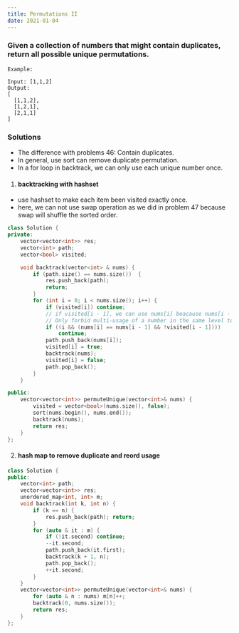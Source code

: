 ```yaml
---
title: Permutations II
date: 2021-01-04
---
```

### Given a collection of numbers that might contain duplicates, return all possible unique permutations.

```
Example:

Input: [1,1,2]
Output:
[
  [1,1,2],
  [1,2,1],
  [2,1,1]
]
```

### Solutions

- The difference with problems 46: Contain duplicates.
- In general, use sort can remove duplicate permutation.
- In a for loop in backtrack, we can only use each unique number once.


1. #### backtracking with hashset

- use hashset to make each item been visited exactly once.
- here, we can not use swap operation as we did in problem 47 because swap will shuffle the sorted order. 

```cpp
class Solution {
private:
    vector<vector<int>> res;
    vector<int> path;
    vector<bool> visited;

    void backtrack(vector<int> & nums) {
        if (path.size() == nums.size())  {
            res.push_back(path);
            return;
        }
        for (int i = 0; i < nums.size(); i++) {
            if (visited[i]) continue;
            // if visited[i - 1], we can use nums[i] beacause nums[i - 1] is used in the lower level.
            // Only forbid multi-usage of a number in the same level to make sure no duplicate path are generated.
            if ((i && (nums[i] == nums[i - 1] && !visited[i - 1])))
                continue;
            path.push_back(nums[i]);
            visited[i] = true;
            backtrack(nums);
            visited[i] = false;
            path.pop_back();
        }
    }

public:
    vector<vector<int>> permuteUnique(vector<int>& nums) {
        visited = vector<bool>(nums.size(), false);
        sort(nums.begin(), nums.end());
        backtrack(nums);
        return res;
    }
};
```

2. #### hash map to remove duplicate and reord usage

```cpp
class Solution {
public:
    vector<int> path;
    vector<vector<int>> res;
    unordered_map<int, int> m;
    void backtrack(int k, int n) {
        if (k == n) {
            res.push_back(path); return;
        }
        for (auto & it : m) {
            if (!it.second) continue;
            --it.second;
            path.push_back(it.first);
            backtrack(k + 1, n);
            path.pop_back();
            ++it.second;
        }
    }
    vector<vector<int>> permuteUnique(vector<int>& nums) {
        for (auto & n : nums) m[n]++;
        backtrack(0, nums.size());
        return res;
    }
};
```